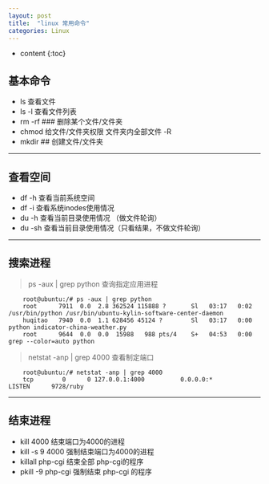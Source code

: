 ```yaml
---
layout: post
title:  "linux 常用命令"
categories: Linux
---
```


* content
{:toc}

## 基本命令

 - ls 查看文件
 - ls -l 查看文件列表
 - rm -rf ### 删除某个文件/文件夹
 - chmod 给文件/文件夹权限    文件夹内全部文件 -R
 - mkdir ## 创建文件/文件夹

---

## 查看空间

 - df -h 查看当前系统空间
 - df -i 查看系统inodes使用情况 
 - du -h 查看当前目录使用情况 （做文件轮询）
 - du -sh 查看当前目录使用情况（只看结果，不做文件轮询）

 ---
 
## 搜索进程
> ps -aux | grep python 查询指定应用进程


		root@ubuntu:/# ps -aux | grep python
		root      7911  0.0  2.8 362524 115888 ?       Sl   03:17   0:02 /usr/bin/python /usr/bin/ubuntu-kylin-software-center-daemon
		huqitao   7940  0.0  1.1 628456 45124 ?        Sl   03:17   0:00 python indicator-china-weather.py
		root      9644  0.0  0.0  15988   988 pts/4    S+   04:53   0:00 grep --color=auto python

> netstat -anp | grep 4000 查看制定端口

        root@ubuntu:/# netstat -anp | grep 4000
        tcp        0      0 127.0.0.1:4000          0.0.0.0:*               LISTEN      9728/ruby       

---

## 结束进程

 - kill 4000 结束端口为4000的进程
 - kill -s 9 4000 强制结束端口为4000的进程
 - killall php-cgi 结束全部 php-cgi的程序
 - pkill -9 php-cgi 强制结束 php-cgi 的程序
